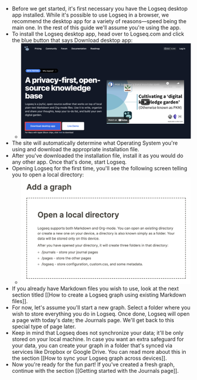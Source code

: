 - Before we get started, it's first necessary you have the Logseq desktop app installed. While it's possible to use Logseq in a browser, we recommend the desktop app for a variety of reasons—speed being the main one. In the rest of this guide we'll assume you're using the app.
- To install the Logseq desktop app, head over to Logseq.com and click the blue button that says Download desktop app:
	- ![download-logseq.png](../assets/download-logseq_1641561387597_0.png)
- The site will automatically determine what Operating System you're using and download the appropriate installation file.
- After you've downloaded the installation file, install it as you would do any other app. Once that's done, start Logseq.
- Opening Logseq for the first time, you'll see the following screen telling you to open a local directory:
	- ![add-a-graph.png](../assets/add-a-graph_1641561436690_0.png)
- If you already have Markdown files you wish to use, look at the next section titled [[How to create a Logseq graph using existing Markdown files]].
- For now, let's assume you'll start a new graph. Select a folder where you wish to store everything you do in Logseq. Once done, Logseq will open a page with today's date; the Journals page. We'll get back to this special type of page later.
- Keep in mind that Logseq does not synchronize your data; it'll be only stored on your local machine. In case you want an extra safeguard for your data, you can create your graph in a folder that's synced via services like Dropbox or Google Drive. You can read more about this in the section [[How to sync your Logseq graph across devices]].
- Now you're ready for the fun part! If you've created a fresh graph, continue with the section [[Getting started with the Journals page]].